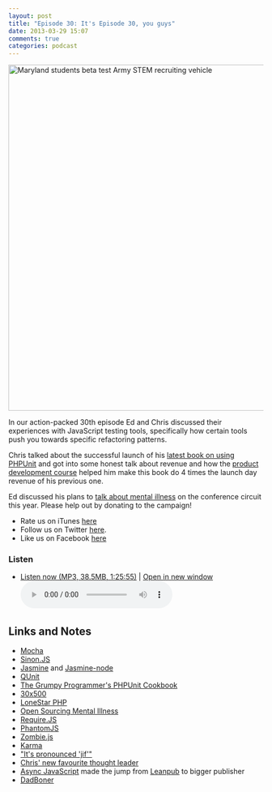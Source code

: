 ```yaml
---
layout: post
title: "Episode 30: It's Episode 30, you guys"
date: 2013-03-29 15:07
comments: true
categories: podcast
---
```


<a href="http://www.flickr.com/photos/rdecom/6465737909/" title="Maryland students beta test Army STEM recruiting vehicle by RDECOM, on Flickr"><img src="http://farm8.staticflickr.com/7001/6465737909_74a28baceb_b.jpg" width="1024" height="683" alt="Maryland students beta test Army STEM recruiting vehicle"></a>

In our action-packed 30th episode Ed and Chris discussed their experiences
with JavaScript testing tools, specifically how certain tools push you towards
specific refactoring patterns.

Chris talked about the successful launch of his [latest book on using PHPUnit](http://grumpy-phpunit.com)
and got into some honest talk about revenue and how the [product development course](http://unicornfree.com/30x500)
helped him make this book do 4 times the launch day revenue of his previous one.

Ed discussed his plans to [talk about mental illness](http://www.indiegogo.com/projects/open-sourcing-mental-illness)
on the conference circuit this year. Please help out by donating to the campaign!

* Rate us on iTunes [here](http://itunes.apple.com/us/podcast/dev-hell/id489840699)
* Follow us on Twitter [here](https://twitter.com/dev_hell).
* Like us on Facebook [here](https://www.facebook.com/devhellpodcast)

### Listen

* <a href="http://devhell.s3.amazonaws.com/ep30-64mono.mp3" rel="enclosure">Listen now (MP3, 38.5MB, 1:25:55)</a> | <a href="/player.html?ep30-64mono.mp3" target="player_win" class="audio-player-popup">Open in new window</a>    
	<audio controls src="http://devhell.s3.amazonaws.com/ep30-64mono.mp3">

## Links and Notes

* [Mocha](http://visionmedia.github.com/mocha/)
* [Sinon.JS](http://sinonjs.org)
* [Jasmine](http://pivotal.github.com/jasmine/) and [Jasmine-node](https://github.com/mhevery/jasmine-node)
* [QUnit](http://qunitjs.com/)
* [The Grumpy Programmer's PHPUnit Cookbook](http://grumpy-phpunit.com)
* [30x500](http://unicornfree.com/30x500)
* [LoneStar PHP](http://lonestarphp.com)
* [Open Sourcing Mental Illness](http://www.indiegogo.com/projects/open-sourcing-mental-illness)
* [Require.JS](http://requirejs.org)
* [PhantomJS](http://phantomjs.org/)
* [Zombie.js](http://zombie.labnotes.org/)
* [Karma](http://karma-runner.github.com/0.8/index.html)
* ["It's pronounced 'jif'"](http://www.olsenhome.com/gif/)
* [Chris' new favourite thought leader](http://en.wikipedia.org/wiki/House_%28TV_series%29)
* [Async JavaScript](http://pragprog.com/book/tbajs/async-javascript) made the jump from [Leanpub](http://leanpub.com) to bigger publisher
* [DadBoner](https://twitter.com/DadBoner)
